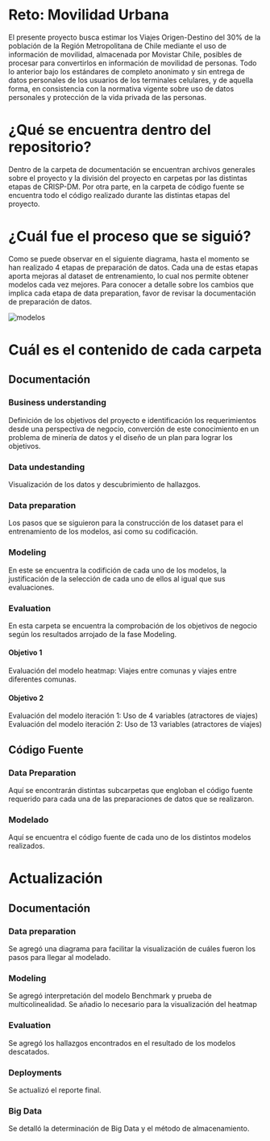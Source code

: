 # Reto: Movilidad Urbana
El presente proyecto busca estimar los Viajes Origen-Destino del 30% de la población de la Región Metropolitana de Chile  mediante el uso de información de movilidad, almacenada por Movistar Chile, posibles de procesar para convertirlos en información de movilidad de personas. Todo lo anterior bajo los estándares de completo anonimato y sin entrega de datos personales de los usuarios de los terminales celulares, y de aquella forma, en consistencia con la normativa vigente sobre uso de datos personales y protección de la vida privada de las personas.

# ¿Qué se encuentra dentro del repositorio?
Dentro de la carpeta de documentación se encuentran archivos generales sobre el proyecto y la división del proyecto en carpetas por las distintas etapas de CRISP-DM. Por otra parte, en la carpeta de código fuente se encuentra todo el código realizado durante las distintas etapas del proyecto.

# ¿Cuál fue el proceso que se siguió?
Como se puede observar en el siguiente diagrama, hasta el momento se han realizado 4 etapas de preparación de datos. Cada una de estas etapas aporta mejoras al dataset de entrenamiento, lo cual nos permite obtener modelos cada vez mejores. 
Para conocer a detalle sobre los cambios que implica cada etapa de data preparation, favor de revisar la documentación de preparación de datos.

![modelos](https://user-images.githubusercontent.com/46075159/203157828-f19e6e1c-5730-421e-91ab-c054c87de291.png)


# Cuál es el contenido de cada carpeta

## Documentación

### Business understanding
Definición de los objetivos del proyecto e identificación los requerimientos desde una perspectiva de negocio, converción de este conocimiento en un problema de minería de datos y el diseño de un plan para lograr los objetivos.

### Data undestanding
Visualización de los datos y descubrimiento de hallazgos.

### Data preparation
Los pasos que se siguieron para la construcción de los dataset para el entrenamiento de los modelos, asi como su codificación.

### Modeling
En este se encuentra la codifición de cada uno de los modelos, la justificación de la selección de cada uno de ellos al igual que sus evaluaciones.

### Evaluation
En esta carpeta se encuentra la comprobación de los objetivos de negocio según los resultados arrojado de la fase Modeling.

#### Objetivo 1
Evaluación del modelo heatmap: Viajes entre comunas y viajes entre diferentes comunas.

#### Objetivo 2
Evaluación del modelo iteración 1: Uso de 4 variables (atractores de viajes)
Evaluación del modelo iteración 2: Uso de 13 variables (atractores de viajes)

## Código Fuente

### Data Preparation
Aquí se encontrarán distintas subcarpetas que engloban el código fuente requerido para cada una de las preparaciones de datos que se realizaron. 

### Modelado
Aquí se encuentra el código fuente de cada uno de los distintos modelos realizados.

# Actualización

## Documentación

### Data preparation
Se agregó una diagrama para facilitar la visualización de cuáles fueron los pasos para llegar al modelado.

### Modeling
Se agregó interpretación del modelo Benchmark y prueba de multicolinealidad.
Se añadio lo necesario para la visualización del heatmap

### Evaluation
Se agregó los hallazgos encontrados en el resultado de los modelos descatados.

### Deployments
Se actualizó el reporte final.

### Big Data
Se detalló la determinación de Big Data y el método de almacenamiento.
